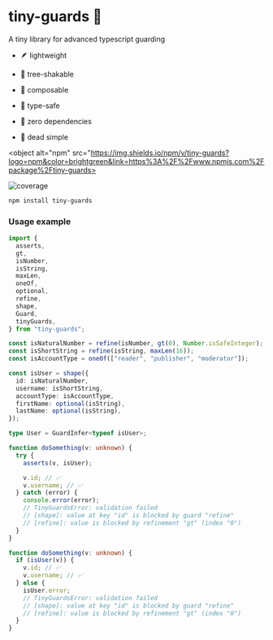 # tiny-guards 💂

A tiny library for advanced typescript guarding

- 🪶 lightweight

- 🍃 tree-shakable

- 🧱 composable

- 👮 type-safe

- 🔗 zero dependencies

- 🌚 dead simple

<object alt="npm" src="https://img.shields.io/npm/v/tiny-guards?logo=npm&color=brightgreen&link=https%3A%2F%2Fwww.npmjs.com%2Fpackage%2Ftiny-guards>

![coverage](https://img.shields.io/badge/coverage-100%25-brightgreen?labelColor=coverage)

```bash
npm install tiny-guards
```

### Usage example

```typescript
import {
  asserts,
  gt,
  isNumber,
  isString,
  maxLen,
  oneOf,
  optional,
  refine,
  shape,
  Guard,
  tinyGuards,
} from "tiny-guards";

const isNaturalNumber = refine(isNumber, gt(0), Number.isSafeInteger);
const isShortString = refine(isString, maxLen(16));
const isAccountType = oneOf(["reader", "publisher", "moderator"]);

const isUser = shape({
  id: isNaturalNumber,
  username: isShortString,
  accountType: isAccountType,
  firstName: optional(isString),
  lastName: optional(isString),
});

type User = GuardInfer<typeof isUser>;

function doSomething(v: unknown) {
  try {
    asserts(v, isUser);

    v.id; // ✅
    v.username; // ✅
  } catch (error) {
    console.error(error);
    // TinyGuardsError: validation failed
    // [shape]: value at key "id" is blocked by guard "refine"
    // [refine]: value is blocked by refinement "gt" (index "0")
  }
}

function doSomething(v: unknown) {
  if (isUser(v)) {
    v.id; // ✅
    v.username; // ✅
  } else {
    isUser.error;
    // TinyGuardsError: validation failed
    // [shape]: value at key "id" is blocked by guard "refine"
    // [refine]: value is blocked by refinement "gt" (index "0")
  }
}
```
